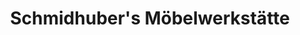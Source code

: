 ---
title: "Schmidhuber's Möbelwerkstätte"
url: /seekirchen-am-wallersee/schmidhubers-moebelwerkstaette/
shop: Basteln
---
